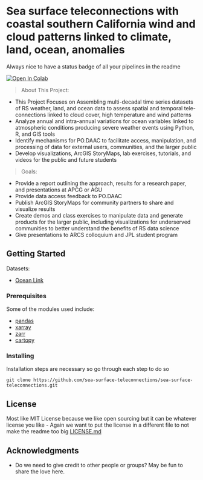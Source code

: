 # Sea surface teleconnections with coastal southern California wind and cloud patterns linked to climate, land, ocean, anomalies 



Always nice to have a status badge of all your pipelines in the readme


[![Open In Colab](https://colab.research.google.com/assets/colab-badge.svg)](https://colab.research.google.com/github/sea-surface-teleconnections/sea-surface-teleconnections/blob/main/comet_ml.ipynb)


> About This Project:
* This Project Focuses on Assembling multi-decadal time series datasets of RS weather, land, and ocean data to assess spatial and temporal tele-connections linked to cloud cover, high temperature and wind patterns
* Analyze annual and intra-annual variations for ocean variables linked to atmospheric conditions producing severe weather events using Python, R, and GIS tools
* Identify mechanisms for PO.DAAC to facilitate access, manipulation, and processing of data for external users, communities, and the larger public
*  Develop visualizations, ArcGIS StoryMaps, lab exercises, tutorials, and videos for the public and future students

> Goals:
* Provide a report outlining the approach, results for a research paper, and presentations at APCG or AGU
* Provide data access feedback to PO.DAAC
* Publish ArcGIS StoryMaps for community partners to share and visualize results
* Create demos and class exercises to manipulate data and generate products for the larger public, including visualizations for underserved communities to better understand the benefits of RS data science 
* Give presentations to ARCS colloquium and JPL student program


## Getting Started

Datasets: 
* [Ocean Link](https://podaac.jpl.nasa.gov/dataset/AVHRR_OI-NCEI-L4-GLOB-v2.0?ids=Processing%20Levels:Keywords&values=4%20-%20Gridded%20Model%20Output::Oceans:Ocean%20Temperature&provider=PODAAC)


### Prerequisites

Some of the modules used include:

- [pandas](https://pandas.pydata.org/)
- [xarray](https://docs.xarray.dev)
- [zarr](https://zarr.readthedocs.io/en/stable/)
- [cartopy](https://pypi.org/project/Cartopy/)

### Installing

Installation steps are necessary so go through each step to do so 

```
git clone https://github.com/sea-surface-teleconnections/sea-surface-teleconnections.git
```


## License

Most like MIT License because we like open sourcing but it can be whatever license you like - Again we want to put the license in a different file to not make the readme too big [LICENSE.md](LICENSE.md)

## Acknowledgments

* Do we need to give credit to other people or groups? May be fun to share the love here. 
